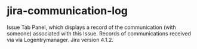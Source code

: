 jira-communication-log
======================

Issue Tab Panel, which displays a record of the communication (with someone) associated with this Issue. Records of communications received via via Logentrymanager. 
Jira version 4.1.2.
